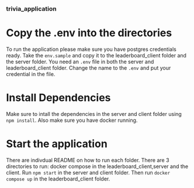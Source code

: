 ### trivia_application

# Copy the .env into the directories
To run the application please make sure you have postgres credentials ready. Take the ```env.sample``` and copy it to the leaderboard_client folder and the server folder. You need an ```.env``` file in both the server and leaderboard_client folder. Change the name to the ```.env``` and put your credential in the file. 

# Install Dependencies
Make sure to intall the dependencies in the server and client folder using ```npm install```. Also make sure you have docker running.

# Start the application
There are indivdual README on how to run each folder. There are 3 directories to run: docker compose in the leaderboard_client,server and the client. 
Run ```npm start``` in the server and client folder. Then run ```docker compose up``` in the leaderboard_client folder.
